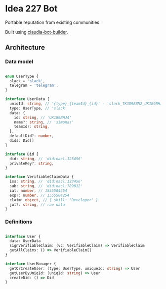 # Idea 227 Bot

Portable reputation from existing communities

Built using [claudia-bot-builder](https://claudiajs.com/claudia-bot-builder.html).

## Architecture

### Data model

```typescript

enum UserType {
  slack = 'slack',
  telegram = 'telegram',
}

interface UserData {
  uniqId: string, // '{type}_{teamId}_{id}' - 'slack_TK3D9BBN2_UK189NHJ4'
  type: UserType, // 'slack'
  data: {
    id: string, // 'UK189NHJ4'
    name?: string, // 'simonas'
    teamId?: string,
  },
  defaultDid?: number,
  dids: Did[]
}

interface Did {
  did: string, // 'did:nacl:123456'
  privateKey?: string, 
}

interface VerifiableClaimData {
  iss: string, // 'did:nacl:123456'
  sub: string, // 'did:nacl:789012'
  iat: number, // 1555504254
  exp?: number, // 1555504254
  claim: object, // { skill: 'Developer' }
  jwt?: string, // raw data
}

```


### Definitions

```typescript

interface User {
  data: UserData
  signVerifiableClaim: (vc: VerifiableClaim) => VerifiableClaim
  getAllClaims: () => VerifiableClaim[]
}

interface UserManager {
  getOrCreateUser: (type: UserType, uniqueId: string) => User
  getUserByUniqId: (uniqId: string) => User
  createDid: () => Did
}

```